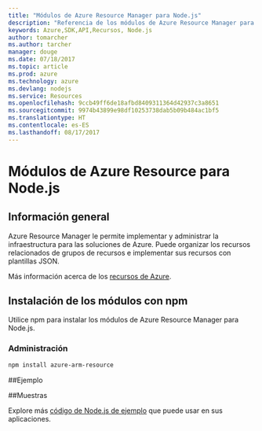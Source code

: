 ```yaml
---
title: "Módulos de Azure Resource Manager para Node.js"
description: "Referencia de los módulos de Azure Resource Manager para Node.js"
keywords: Azure,SDK,API,Recursos, Node.js
author: tomarcher
ms.author: tarcher
manager: douge
ms.date: 07/18/2017
ms.topic: article
ms.prod: azure
ms.technology: azure
ms.devlang: nodejs
ms.service: Resources
ms.openlocfilehash: 9ccb49ff6de18afbd8409311364d42937c3a8651
ms.sourcegitcommit: 9974b43899e98df10253738dab5b09b484ac1bf5
ms.translationtype: HT
ms.contentlocale: es-ES
ms.lasthandoff: 08/17/2017
---
```

# <a name="azure-resource-modules-for-nodejs"></a>Módulos de Azure Resource para Node.js

## <a name="overview"></a>Información general

Azure Resource Manager le permite implementar y administrar la infraestructura para las soluciones de Azure. Puede organizar los recursos relacionados de grupos de recursos e implementar sus recursos con plantillas JSON.

Más información acerca de los [recursos de Azure](https://docs.microsoft.com/azure/azure-resource-manager/).

## <a name="install-the-modules-with-npm"></a>Instalación de los módulos con npm

Utilice npm para instalar los módulos de Azure Resource Manager para Node.js.

### <a name="management"></a>Administración

```bash
npm install azure-arm-resource
```

##<a name="example"></a>Ejemplo

##<a name="samples"></a>Muestras

Explore más [código de Node.js de ejemplo](https://azure.microsoft.com/resources/samples/?platform=nodejs) que puede usar en sus aplicaciones.
